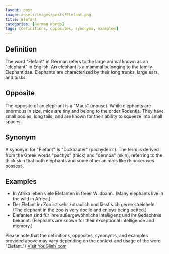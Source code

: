 ```yaml
---
layout: post
image: assets/images/posts/Elefant.png
title: Elefant
categories: [German Words]
tags: [definitions, opposites, synonyms, examples]
---
```


## Definition

The word "Elefant" in German refers to the large animal known as an "elephant" in English. An elephant is a mammal belonging to the family Elephantidae. Elephants are characterized by their long trunks, large ears, and tusks.

## Opposite

The opposite of an elephant is a "Maus" (mouse). While elephants are enormous in size, mice are tiny and belong to the order Rodentia. They have small bodies, long tails, and are known for their ability to squeeze into small spaces.

## Synonym

A synonym for "Elefant" is "Dickhäuter" (pachyderm). The term is derived from the Greek words "pachýs" (thick) and "dermós" (skin), referring to the thick skin that both elephants and some other animals like rhinoceroses possess.

## Examples

- In Afrika leben viele Elefanten in freier Wildbahn. (Many elephants live in the wild in Africa.)
- Der Elefant im Zoo ist sehr zutraulich und lässt sich gerne streicheln. (The elephant in the zoo is very docile and enjoys being petted.)
- Elefanten sind für ihre außergewöhnliche Intelligenz und ihr Gedächtnis bekannt. (Elephants are known for their exceptional intelligence and memory.)

Please note that the definitions, opposites, synonyms, and examples provided above may vary depending on the context and usage of the word "Elefant."\ <a id="yg-widget-0" class="youglish-widget" data-query="Elefant" data-lang="german" data-components="8412" data-auto-start="0" data-bkg-color="theme_light" data-title="How%20to%20pronounce%20Elefant%20in%20German"  rel="nofollow" href="https://youglish.com">Visit YouGlish.com</a><script async src="https://youglish.com/public/emb/widget.js" charset="utf-8"></script>